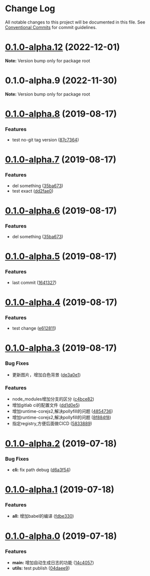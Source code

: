 # Change Log

All notable changes to this project will be documented in this file.
See [Conventional Commits](https://conventionalcommits.org) for commit guidelines.

# [0.1.0-alpha.12](https://github.com/juggle2729/lerna-project/compare/v0.1.0-alpha.9...v0.1.0-alpha.12) (2022-12-01)

**Note:** Version bump only for package root





# 0.1.0-alpha.9 (2022-11-30)

**Note:** Version bump only for package root





# [0.1.0-alpha.8](https://gitlab.vmic.xyz/game2/lerna-learning/compare/v0.1.0-alpha.7...v0.1.0-alpha.8) (2019-08-17)


### Features

* test no-git tag version ([87c7364](https://gitlab.vmic.xyz/game2/lerna-learning/commit/87c7364))





# [0.1.0-alpha.7](https://gitlab.vmic.xyz/game2/lerna-learning/compare/v0.1.0-alpha.6...v0.1.0-alpha.7) (2019-08-17)


### Features

* del something ([35ba673](https://gitlab.vmic.xyz/game2/lerna-learning/commit/35ba673))
* test exact ([dd2fae0](https://gitlab.vmic.xyz/game2/lerna-learning/commit/dd2fae0))





# [0.1.0-alpha.6](https://gitlab.vmic.xyz/game2/lerna-learning/compare/v0.1.0-alpha.5...v0.1.0-alpha.6) (2019-08-17)


### Features

* del something ([35ba673](https://gitlab.vmic.xyz/game2/lerna-learning/commit/35ba673))





# [0.1.0-alpha.5](https://gitlab.vmic.xyz/game2/lerna-learning/compare/v0.1.0-alpha.4...v0.1.0-alpha.5) (2019-08-17)


### Features

* last commit ([1641327](https://gitlab.vmic.xyz/game2/lerna-learning/commit/1641327))





# [0.1.0-alpha.4](https://gitlab.vmic.xyz/game2/lerna-learning/compare/v0.1.0-alpha.3...v0.1.0-alpha.4) (2019-08-17)


### Features

* test change ([e612811](https://gitlab.vmic.xyz/game2/lerna-learning/commit/e612811))





# [0.1.0-alpha.3](https://gitlab.vmic.xyz/game2/lerna-learning/compare/v0.1.0-alpha.2...v0.1.0-alpha.3) (2019-08-17)


### Bug Fixes

* 更新图片，增加白色背景 ([de3a0e1](https://gitlab.vmic.xyz/game2/lerna-learning/commit/de3a0e1))


### Features

* node_modules增加分支的区分 ([c4bce82](https://gitlab.vmic.xyz/game2/lerna-learning/commit/c4bce82))
* 增加gitlab ci的配置文件 ([dd1d0e5](https://gitlab.vmic.xyz/game2/lerna-learning/commit/dd1d0e5))
* 增加runtime-corejs2,解决pollyfill的问题 ([4854736](https://gitlab.vmic.xyz/game2/lerna-learning/commit/4854736))
* 增加runtime-corejs2,解决pollyfill的问题 ([8f884f8](https://gitlab.vmic.xyz/game2/lerna-learning/commit/8f884f8))
* 指定registry,方便后面做CICD ([5833889](https://gitlab.vmic.xyz/game2/lerna-learning/commit/5833889))





# [0.1.0-alpha.2](https://gitlab.vmic.xyz/game2/lerna-learning/compare/v0.1.0-alpha.1...v0.1.0-alpha.2) (2019-07-18)


### Bug Fixes

* **cli:** fix path debug ([d6a3f54](https://gitlab.vmic.xyz/game2/lerna-learning/commit/d6a3f54))





# [0.1.0-alpha.1](https://gitlab.vmic.xyz/game2/lerna-learning/compare/v0.1.0-alpha.0...v0.1.0-alpha.1) (2019-07-18)


### Features

* **all:** 增加babel的编译 ([fdbe330](https://gitlab.vmic.xyz/game2/lerna-learning/commit/fdbe330))





# [0.1.0-alpha.0](https://gitlab.vmic.xyz/game2/lerna-learning/compare/v0.0.1-alpha.1...v0.1.0-alpha.0) (2019-07-18)


### Features

* **main:** 增加自动生成日志的功能 ([14c4057](https://gitlab.vmic.xyz/game2/lerna-learning/commit/14c4057))
* **utils:** test publish ([04daee9](https://gitlab.vmic.xyz/game2/lerna-learning/commit/04daee9))
